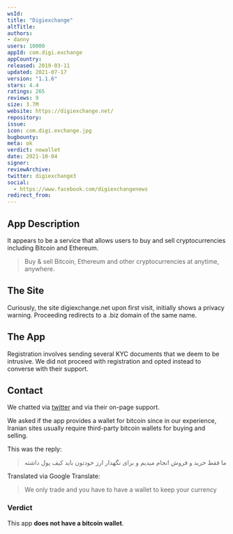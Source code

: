 ```yaml
---
wsId: 
title: "Digiexchange"
altTitle: 
authors:
- danny
users: 10000
appId: com.digi.exchange
appCountry: 
released: 2019-03-11
updated: 2021-07-17
version: "1.1.6"
stars: 4.4
ratings: 265
reviews: 9
size: 3.7M
website: https://digiexchange.net/
repository: 
issue: 
icon: com.digi.exchange.jpg
bugbounty: 
meta: ok
verdict: nowallet
date: 2021-10-04
signer: 
reviewArchive:
twitter: digiexchange3
social:
  - https://www.facebook.com/digiexchangenews
redirect_from:
---
```


## App Description

It appears to be a service that allows users to buy and sell cryptocurrencies including Bitcoin and Ethereum.

> Buy & sell Bitcoin, Ethereum and other cryptocurrencies at anytime, anywhere.

## The Site

Curiously, the site digiexchange.net upon first visit, initially shows a privacy warning. Proceeding redirects to a .biz domain of the same name.

## The App

Registration involves sending several KYC documents that we deem to be intrusive. We did not proceed with registration and opted instead to converse with their support. 

## Contact

We chatted via [twitter](https://twitter.com/dannybuntu/status/1442779355034181635) and via their on-page support.

We asked if the app provides a wallet for bitcoin since in our experience, Iranian sites usually require third-party bitcoin wallets for buying and selling. 

This was the reply:

> ما فقط خرید و فروش انجام میدیم و برای نگهدار ارز خودتون باید کیف پول داشته 

Translated via Google Translate:

> We only trade and you have to have a wallet to keep your currency

### Verdict

This app **does not have a bitcoin wallet**.


